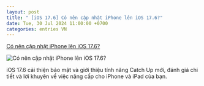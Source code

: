 ```yaml
---
layout: post
title: " [iOS 17.6] Có nên cập nhật iPhone lên iOS 17.6?"
date: Tue, 30 Jul 2024 11:00:00 +0700
categories: entries VN
---
```

[Có nên cập nhật iPhone lên iOS 17.6?](https://minhtuanmobile.com/tin-tuc/co-nen-cap-nhat-iphone-len-ios-17-6/)

![Có nên cập nhật iPhone lên iOS 17.6?](https://minhtuanmobile.com/uploads/blog/ios-17-6-cap-nhat-quan-trong-co-nen-nang-cap-ngay-240730114110.jpg)

iOS 17.6 cải thiện bảo mật và giới thiệu tính năng Catch Up mới, đánh giá chi tiết và lời khuyên về việc nâng cấp cho iPhone và iPad của bạn.

